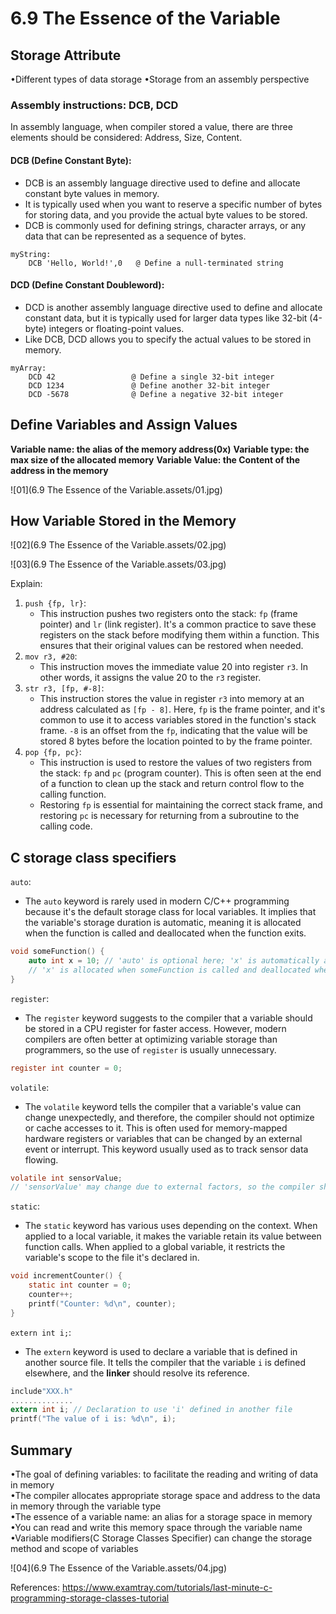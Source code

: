# 6.9 The Essence of the Variable



## Storage Attribute

•Different types of data storage
•Storage from an assembly perspective

### Assembly instructions: DCB, DCD

In assembly language, when compiler stored a value, there are three elements should be considered: Address, Size, Content.

#### DCB (Define Constant Byte):

- DCB is an assembly language directive used to define and allocate constant byte values in memory.
- It is typically used when you want to reserve a specific number of bytes for storing data, and you provide the actual byte values to be stored.
- DCB is commonly used for defining strings, character arrays, or any data that can be represented as a sequence of bytes.

```assembly
myString:
    DCB 'Hello, World!',0   @ Define a null-terminated string
```



#### DCD (Define Constant Doubleword):

- DCD is another assembly language directive used to define and allocate constant data, but it is typically used for larger data types like 32-bit (4-byte) integers or floating-point values.
- Like DCB, DCD allows you to specify the actual values to be stored in memory.

```assembly
myArray:
    DCD 42                 @ Define a single 32-bit integer
    DCD 1234               @ Define another 32-bit integer
    DCD -5678              @ Define a negative 32-bit integer
```



## Define Variables and Assign Values

**Variable name: the alias of the memory address(0x)**
**Variable type: the max size of the allocated memory**
**Variable Value: the Content of the address in the memory**

![01](6.9 The Essence of the Variable.assets/01.jpg)

## How Variable Stored in the Memory

![02](6.9 The Essence of the Variable.assets/02.jpg)

![03](6.9 The Essence of the Variable.assets/03.jpg)

Explain:

1. `push {fp, lr}`:
   - This instruction pushes two registers onto the stack: `fp` (frame pointer) and `lr` (link register). It's a common practice to save these registers on the stack before modifying them within a function. This ensures that their original values can be restored when needed.
2. `mov r3, #20`:
   - This instruction moves the immediate value 20 into register `r3`. In other words, it assigns the value 20 to the `r3` register.
3. `str r3, [fp, #-8]`:
   - This instruction stores the value in register `r3` into memory at an address calculated as `[fp - 8]`. Here, `fp` is the frame pointer, and it's common to use it to access variables stored in the function's stack frame. `-8` is an offset from the `fp`, indicating that the value will be stored 8 bytes before the location pointed to by the frame pointer.
4. `pop {fp, pc}`:
   - This instruction is used to restore the values of two registers from the stack: `fp` and `pc` (program counter). This is often seen at the end of a function to clean up the stack and return control flow to the calling function.
   - Restoring `fp` is essential for maintaining the correct stack frame, and restoring `pc` is necessary for returning from a subroutine to the calling code.

## **C storage class specifiers**

`auto`:

- The `auto` keyword is rarely used in modern C/C++ programming because it's the default storage class for local variables. It implies that the variable's storage duration is automatic, meaning it is allocated when the function is called and deallocated when the function exits.

```c
void someFunction() {
    auto int x = 10; // 'auto' is optional here; 'x' is automatically auto
    // 'x' is allocated when someFunction is called and deallocated when it exits.
}
```

`register`:

- The `register` keyword suggests to the compiler that a variable should be stored in a CPU register for faster access. However, modern compilers are often better at optimizing variable storage than programmers, so the use of `register` is usually unnecessary.

```c
register int counter = 0;
```

`volatile`:

- The `volatile` keyword tells the compiler that a variable's value can change unexpectedly, and therefore, the compiler should not optimize or cache accesses to it. This is often used for memory-mapped hardware registers or variables that can be changed by an external event or interrupt. This keyword usually used as to track sensor data flowing.

```c
volatile int sensorValue;
// 'sensorValue' may change due to external factors, so the compiler should not optimize it aggressively.
```

`static`:

- The `static` keyword has various uses depending on the context. When applied to a local variable, it makes the variable retain its value between function calls. When applied to a global variable, it restricts the variable's scope to the file it's declared in.

```c
void incrementCounter() {
    static int counter = 0;
    counter++;
    printf("Counter: %d\n", counter);
}
```

`extern int i;`:

- The `extern` keyword is used to declare a variable that is defined in another source file. It tells the compiler that the variable `i` is defined elsewhere, and the **linker** should resolve its reference.

```c
include"XXX.h"
..............
extern int i; // Declaration to use 'i' defined in another file
printf("The value of i is: %d\n", i);
```

## Summary

•The goal of defining variables: to facilitate the reading and writing of data in memory  
•The compiler allocates appropriate storage space and address to the data in memory through the variable type  
•The essence of a variable name: an alias for a storage space in memory  
•You can read and write this memory space through the variable name  
•Variable modifiers(C Storage Classes Specifier) can change the storage method and scope of variables  

![04](6.9 The Essence of the Variable.assets/04.jpg)

References: https://www.examtray.com/tutorials/last-minute-c-programming-storage-classes-tutorial